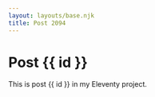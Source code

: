 ```yaml
---
layout: layouts/base.njk
title: Post 2094
---
```


# Post {{ id }}

This is post {{ id }} in my Eleventy project.
